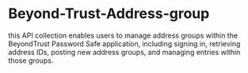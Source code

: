 # Beyond-Trust-Address-group
this API collection enables users to manage address groups within the BeyondTrust Password Safe application, including signing in, retrieving address IDs, posting new address groups, and managing entries within those groups.
